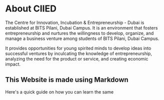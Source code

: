 # About CIIED

The Centre for Innovation, Incubation & Entrepreneurship - Dubai is established at BITS Pilani, Dubai Campus. It is an environment that fosters entrepreneurship and nurtures the willingness to develop, organize, and manage a business venture among students of BITS Pilani, Dubai Campus. 

It provides opportunities for young spirited minds to develop ideas into successful ventures by inculcating the knowledge of entrepreneurship, analyzing the need for the product or service, and creating economic impact.

## This Website is made using Markdown

Here's a quick guide on how you can learn the same



